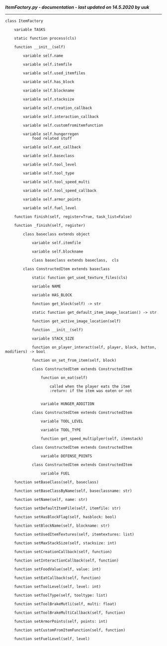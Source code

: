 ***ItemFactory.py - documentation - last updated on 14.5.2020 by uuk***
___

    class ItemFactory

        variable TASKS

        static function process(cls)

        function __init__(self)

            variable self.name

            variable self.itemfile

            variable self.used_itemfiles

            variable self.has_block

            variable self.blockname

            variable self.stacksize

            variable self.creation_callback

            variable self.interaction_callback

            variable self.customfromitemfunction

            variable self.hungerregen
                food related stuff

            variable self.eat_callback

            variable self.baseclass

            variable self.tool_level

            variable self.tool_type

            variable self.tool_speed_multi

            variable self.tool_speed_callback

            variable self.armor_points

            variable self.fuel_level

        function finish(self, register=True, task_list=False)

        function _finish(self, register)

            class baseclass extends object

                variable self.itemfile

                variable self.blockname

                class baseclass extends baseclass,  cls

            class ConstructedItem extends baseclass

                static function get_used_texture_files(cls)

                variable NAME

                variable HAS_BLOCK

                function get_block(self) -> str

                static function get_default_item_image_location() -> str

                function get_active_image_location(self)

                function __init__(self)

                variable STACK_SIZE

                function on_player_interact(self, player, block, button, modifiers) -> bool

                function on_set_from_item(self, block)

                class ConstructedItem extends ConstructedItem

                    function on_eat(self)
                        
                        called when the player eats the item
                        :return: if the item was eaten or not


                    variable HUNGER_ADDITION

                class ConstructedItem extends ConstructedItem

                    variable TOOL_LEVEL

                    variable TOOL_TYPE

                    function get_speed_multiplyer(self, itemstack)

                class ConstructedItem extends ConstructedItem

                    variable DEFENSE_POINTS

                class ConstructedItem extends ConstructedItem

                    variable FUEL

        function setBaseClass(self, baseclass)

        function setBaseClassByName(self, baseclassname: str)

        function setName(self, name: str)

        function setDefaultItemFile(self, itemfile: str)

        function setHasBlockFlag(self, hasblock: bool)

        function setBlockName(self, blockname: str)

        function setUsedItemTextures(self, itemtextures: list)

        function setMaxStackSize(self, stacksize: int)

        function setCreationCallback(self, function)

        function setInteractionCallback(self, function)

        function setFoodValue(self, value: int)

        function setEatCallback(self, function)

        function setToolLevel(self, level: int)

        function setToolType(self, tooltype: list)

        function setToolBrakeMutli(self, multi: float)

        function setToolBrakeMultiCallback(self, function)

        function setArmorPoints(self, points: int)

        function setCustomFromItemFunction(self, function)

        function setFuelLevel(self, level)
